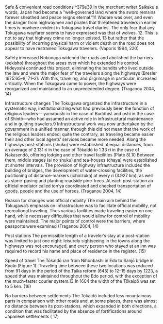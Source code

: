 Safe & convenient road conditions ^379e39
	In the merchant writer Saikaku's words, Japan had become a "well-governed land where the sword remains forever sheathed and peace reigns eternal."11 Wadare was over, and even the danger from highwaymen and pirates that threatened travelers in earlier times is nowhere evident in Tokugawa travel diaries. The only fear that any Tokugawa wayfarer seems to have expressed was that of wolves. 12. This is not to say that highway crime no longer existed, 13 but rather that the possibility of incurring physical harm or violent death on the road does not appear to have restrained Tokugawa travelers. (Vaporis 1994, 220)

Safety increased 
	Nobunaga widened the roads and abolished the barriers (sekisho) throughout the areas over which he extended his control. Hideyoshi continued this project, eliminating the bandits who lived outside the law and were the major fear of the travelers along the highways (Bresler 1975:65–8, 71–2). With this, traveling, and pilgrimage in particular, increased critically. When the Tokugawa came to power, the highways were reorganized and maintained to an unprecedented degree. (Traganou 2004, 14)

Infrastructure changes
	The Tokugawa organized the infrastructure in a systematic way, institutionalizing what had previously been the function of religious leaders— yamabushi in the case of Buddhist and oshi in the case of Shintō—who had assumed an active role in infrastructural maintenance and in guiding travelers.9 Infrastructural work was now undertaken by the government in a unified manner, through this did not mean that the work of the religious leaders ended; quite the contrary, as traveling became easier their and other local agents’ services became more needed. Along the highways post-stations (shuku) were established at equal distances, from an average of 2.131 ri in the case of Tōkaidō to 1.33 ri in the case of Nakasendō, offering lodging and other travel facilities (Plate 8).10 Between them, middle stages (ai no shuku) and tea-houses (chaya) were established at shorter intervals. The provision of highway infrastructure included the building of bridges, the development of water-crossing facilities, the positioning of distance-markers (ichirizuka) at every ri (3.927 km), as well as stone-paving and planting roadside pine-trees. At each post-station an official mediator called ton’ya coordinated and checked transportation of goods, people and the use of horses. (Traganou 2004, 14)

Reason for changes was official mobility
	The main aim behind the Tokugawa’s emphasis on infrastructure was to facilitate official mobility, not recreational traveling. Thus various facilities made traveling easier on one hand, while necessary difficulties that would allow for control of mobility were maintained. The major points of control were the barriers, where passports were examined (Traganou 2004, 14)

Post stations
	The permissible length of a traveler’s stay at a post-station was limited to just one night: leisurely sightseeing in the towns along the highways was not encouraged, and every person who stayed at an inn was required to record his name and place of residence in the register. (15)

Speed of travel
	The Tōkaidō ran from Nihonbashi in Edo to Sanjō bridge in Kyoto (Figure 1). Traveling time between these two locations was reduced from 91 days in the period of the Taika reform (645) to 12–15 days by 1223, a speed that was maintained throughout the Edo period, with the exception of the much-faster courier system.13 In 1604 the width of the Tōkaidō was set to 5 ken. (16)

No barriers between settlements
	The Tōkaidō included less mountainous parts in comparison with other roads and, at some places, there was almost no distance between its post-stations, which expanded in both directions, a condition that was facilitated by the absence of fortifications around Japanese settlements ( 17)
